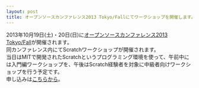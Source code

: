 ```yaml
---
layout: post
title: オープンソースカンファレンス2013 Tokyo/Fallにてワークショップを開催します。
---
```


2013年10月19日(土)・20日(日)に[オープンソースカンファレンス2013 Tokyo/Fall](http://www.ospn.jp/osc2013-spring/)が開催されます。  
同カンファレンス内にてScratchワークショップが開催されます。  
当日はMITで開発されたScratchというプログラミング環境を使って、午前中には入門編ワークショップを、午後はScratch経験者を対象に中級者向けワークショップを行う予定です。   
申し込みは[こちらから](http://mntr.github.io/osc2013-fall/)。  
